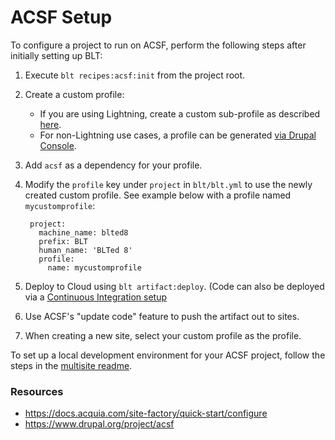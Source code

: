 # ACSF Setup

To configure a project to run on ACSF, perform the following steps after initially setting up BLT:

1. Execute `blt recipes:acsf:init` from the project root.
1. Create a custom profile:
    - If you are using Lightning, create a custom sub-profile as described [here](https://docs.acquia.com/lightning/subprofile).
    - For non-Lightning use cases, a profile can be generated [via Drupal Console](https://hechoendrupal.gitbooks.io/drupal-console/content/en/commands/generate-profile.html).
1. Add `acsf` as a dependency for your profile.
1. Modify the `profile` key under `project` in `blt/blt.yml` to use the newly created custom profile. See example below with a profile named `mycustomprofile`:

        project:
          machine_name: blted8
          prefix: BLT
          human_name: 'BLTed 8'
          profile:
            name: mycustomprofile

1. Deploy to Cloud using `blt artifact:deploy`. (Code can also be deployed via a [Continuous Integration setup](http://blt.readthedocs.io/en/stable/readme/deploy/#continuous-integration)
1. Use ACSF's "update code" feature to push the artifact out to sites.
1. When creating a new site, select your custom profile as the profile.

To set up a local development environment for your ACSF project, follow the steps in the [multisite readme](multisite.md).

### Resources

* https://docs.acquia.com/site-factory/quick-start/configure
* https://www.drupal.org/project/acsf
